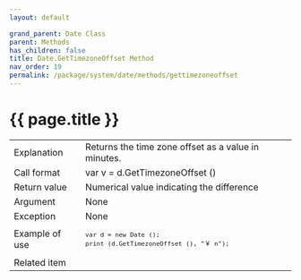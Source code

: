 ```yaml
---
layout: default

grand_parent: Date Class
parent: Methods
has_children: false
title: Date.GetTimezoneOffset Method
nav_order: 19
permalink: /package/system/date/methods/gettimezoneoffset
---
```

# {{ page.title }}


<table>
  <tr>
    <td>Explanation</td>
    <td colspan="2">Returns the time zone offset as a value in minutes.</td>
  </tr>
  <tr>
    <td>Call format</td>
    <td colspan="2">var v = d.GetTimezoneOffset ()</td>
  </tr>
  <tr>
    <td>Return value</td>
    <td colspan="2">Numerical value indicating the difference</td>
  </tr>  
  <tr>
    <td>Argument</td>
    <td colspan="2">None</td>
  </tr>
  <tr>
    <td>Exception</td>
    <td colspan="2">None</td>
  </tr>
  <tr>
    <td>Example of use</td>
    <td colspan="2"><code><pre>var d = new Date ();
print (d.GetTimezoneOffset (), "￥ n");</pre></code></td>
  </tr>
  <tr>
    <td>Related item</td>
    <td colspan="2"></td>
  </tr>
</table>

